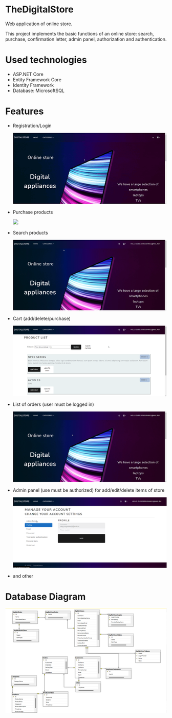 # TheDigitalStore
Web application of online store.

This project implements the basic functions of an online store: search, purchase, confirmation letter, admin panel, authorization and authentication.

# Used technologies
<ul>
<li>ASP.NET Core</li>
<li>Entity Framework Core</li>
<li>Identity Framework</li>
<li>Database: MicrosoftSQL</li>
</ul>

# Features
<ul>
<li>Registration/Login

![](https://github.com/slezyradosti/TheDigitalStore/blob/main/DigitalStore.WebUI/gifs%20for%20github/loginAndHome111.gif)

</li>
<li>Purchase products

![](https://github.com/slezyradosti/TheDigitalStore/blob/main/DigitalStore.WebUI/gifs%20for%20github/quickBuyFromHome.gif)

</li>
<li>Search products

![](https://github.com/slezyradosti/TheDigitalStore/blob/main/DigitalStore.WebUI/gifs%20for%20github/search.gif)

</li>
<li>Cart (add/delete/purchase)

![](https://github.com/slezyradosti/TheDigitalStore/blob/main/DigitalStore.WebUI/gifs%20for%20github/buyFromCart.gif)

</li>

<li>List of orders (user must be logged in)

![](https://github.com/slezyradosti/TheDigitalStore/blob/main/DigitalStore.WebUI/gifs%20for%20github/orderList.gif)

</li>
<li>Admin panel (use must be authorized) for add/edit/delete items of store

![](https://github.com/slezyradosti/TheDigitalStore/blob/main/DigitalStore.WebUI/gifs%20for%20github/adminPanel1.gif)

</li>
<li>and other</li>
</ul>

# Database Diagram

![](https://github.com/slezyradosti/TheDigitalStore/blob/main/DigitalStore.WebUI/gifs%20for%20github/databaseDiagram.png)
